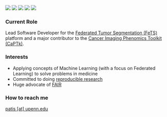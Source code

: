 <!--
**sarthakpati/sarthakpati** is a ✨ _special_ ✨ repository because its `README.md` (this file) appears on your GitHub profile.

### Hi there 👋

Here are some ideas to get you started:

- 🔭 I’m currently working on ...
- 🌱 I’m currently learning ...
- 👯 I’m looking to collaborate on ...
- 🤔 I’m looking for help with ...
- 💬 Ask me about ...
- 📫 How to reach me: ...
- 😄 Pronouns: ...
- ⚡ Fun fact: ...
-->

<!--
<p align="center">
-->
<a href="https://scholar.google.com/citations?user=lL5jPysAAAAJ&hl=en" alt="Citation"><img src="https://img.shields.io/badge/Google%20Scholar-Profile-red" /></a>
<a href="https://orcid.org/0000-0003-2243-8487" alt="Citation"><img src="https://img.shields.io/badge/Orc--ID-Profile-green" /></a>
<a href="https://publons.com/researcher/1488199/sarthak-pati/" alt="Publons"><img src="https://img.shields.io/badge/Publons-Profile-orange" /></a>
<a href="https://www.linkedin.com/in/sarthakpati" alt="Citation"><img src="https://img.shields.io/badge/LinkedIn-Profile-blue" /></a>
<a href="https://twitter.com/sarthakpati" alt="Citation"><img src="https://img.shields.io/twitter/follow/sarthakpati?style=social" /></a>
<!--
</p>
<a href="https://twitter.com/sarthakpati" alt="Citation"><img src="https://img.shields.io/twitter/follow/sarthakpati?style=social" /></a>
-->

### Current Role 
Lead Software Developer for the [Federated Tumor Segmentation (FeTS)](https://www.fets.ai/) platform and a major contributor to the [Cancer Imaging Phenomics Toolkit (CaPTk)](https://www.med.upenn.edu/cbica/captk/).

### Interests
- Applying concepts of Machine Learning (with a focus on Federated Learning) to solve problems in medicine
- Committed to doing [reproducible research](https://ropensci.github.io/reproducibility-guide/sections/introduction/)
- Huge advocate of [FAIR](https://en.wikipedia.org/wiki/FAIR_data)

### How to reach me 
[patis [at] upenn.edu](mailto:patis@upenn.edu)
